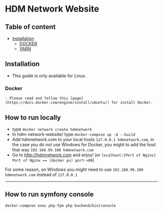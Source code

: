 # HDM Network Website #

## Table of content
  - [Installation](#installation)
    - [DOCKER](#docker)
    - [YARN](#yarn)

## Installation 
  - This guide is only available for Linux.

  ### Docker
    - Please read and follow this [page](https://docs.docker.com/engine/install/ubuntu/) for install Docker.

## How to run locally #

- type `docker network create hdmnetwork`
- In hdm-network-website/ type `docker-compose up -d --build`
- Add hdmnetwork.com to your local hosts `127.0.0.1 hdmnetwork.com`, in the case you do not use Windows for Docker, you might to add the host that way `192.168.99.100 hdmnetwork.com`
- Go to http://hdmnetwork.com and enjoy! (or `localhost:[Port of Nginx] Port of Nginx == (docker ps) port->80`)

For some reason, on Windows you might need to use `192.168.99.100 hdmnetwork.com` instead of `127.0.0.1`

----
## How to run symfony console
``` 
docker-compose exec php-fpm php backend/bin/console
```

